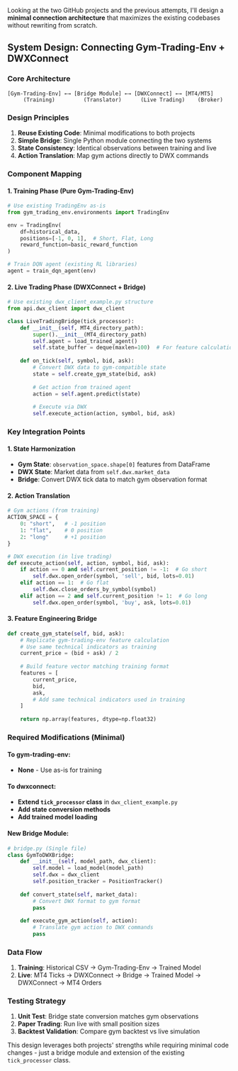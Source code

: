 Looking at the two GitHub projects and the previous attempts, I'll design a **minimal connection architecture** that maximizes the existing codebases without rewriting from scratch.

## System Design: Connecting Gym-Trading-Env + DWXConnect

### Core Architecture
```
[Gym-Trading-Env] ←→ [Bridge Module] ←→ [DWXConnect] ←→ [MT4/MT5]
     (Training)         (Translator)      (Live Trading)    (Broker)
```

### Design Principles
1. **Reuse Existing Code**: Minimal modifications to both projects
2. **Simple Bridge**: Single Python module connecting the two systems
3. **State Consistency**: Identical observations between training and live
4. **Action Translation**: Map gym actions directly to DWX commands

### Component Mapping

#### 1. Training Phase (Pure Gym-Trading-Env)
```python
# Use existing TradingEnv as-is
from gym_trading_env.environments import TradingEnv

env = TradingEnv(
    df=historical_data,
    positions=[-1, 0, 1],  # Short, Flat, Long
    reward_function=basic_reward_function
)

# Train DQN agent (existing RL libraries)
agent = train_dqn_agent(env)
```

#### 2. Live Trading Phase (DWXConnect + Bridge)
```python
# Use existing dwx_client_example.py structure
from api.dwx_client import dwx_client

class LiveTradingBridge(tick_processor):
    def __init__(self, MT4_directory_path):
        super().__init__(MT4_directory_path)
        self.agent = load_trained_agent()
        self.state_buffer = deque(maxlen=100)  # For feature calculation
        
    def on_tick(self, symbol, bid, ask):
        # Convert DWX data to gym-compatible state
        state = self.create_gym_state(bid, ask)
        
        # Get action from trained agent
        action = self.agent.predict(state)
        
        # Execute via DWX
        self.execute_action(action, symbol, bid, ask)
```

### Key Integration Points

#### 1. State Harmonization
- **Gym State**: `observation_space.shape[0]` features from DataFrame
- **DWX State**: Market data from `self.dwx.market_data`
- **Bridge**: Convert DWX tick data to match gym observation format

#### 2. Action Translation
```python
# Gym actions (from training)
ACTION_SPACE = {
    0: "short",   # -1 position
    1: "flat",    # 0 position  
    2: "long"     # +1 position
}

# DWX execution (in live trading)
def execute_action(self, action, symbol, bid, ask):
    if action == 0 and self.current_position != -1:  # Go short
        self.dwx.open_order(symbol, 'sell', bid, lots=0.01)
    elif action == 1:  # Go flat
        self.dwx.close_orders_by_symbol(symbol)
    elif action == 2 and self.current_position != 1:  # Go long
        self.dwx.open_order(symbol, 'buy', ask, lots=0.01)
```

#### 3. Feature Engineering Bridge
```python
def create_gym_state(self, bid, ask):
    # Replicate gym-trading-env feature calculation
    # Use same technical indicators as training
    current_price = (bid + ask) / 2
    
    # Build feature vector matching training format
    features = [
        current_price,
        bid,
        ask,
        # Add same technical indicators used in training
    ]
    
    return np.array(features, dtype=np.float32)
```

### Required Modifications (Minimal)

#### To gym-trading-env:
- **None** - Use as-is for training

#### To dwxconnect:
- **Extend `tick_processor` class** in `dwx_client_example.py`
- **Add state conversion methods**
- **Add trained model loading**

#### New Bridge Module:
```python
# bridge.py (Single file)
class GymToDWXBridge:
    def __init__(self, model_path, dwx_client):
        self.model = load_model(model_path)
        self.dwx = dwx_client
        self.position_tracker = PositionTracker()
    
    def convert_state(self, market_data):
        # Convert DWX format to gym format
        pass
    
    def execute_gym_action(self, action):
        # Translate gym action to DWX commands
        pass
```

### Data Flow
1. **Training**: Historical CSV → Gym-Trading-Env → Trained Model
2. **Live**: MT4 Ticks → DWXConnect → Bridge → Trained Model → DWXConnect → MT4 Orders

### Testing Strategy
1. **Unit Test**: Bridge state conversion matches gym observations
2. **Paper Trading**: Run live with small position sizes
3. **Backtest Validation**: Compare gym backtest vs live simulation

This design leverages both projects' strengths while requiring minimal code changes - just a bridge module and extension of the existing `tick_processor` class.